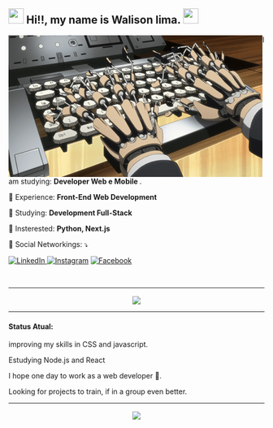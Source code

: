 <h2 align = "left"> <img src="https://ik.imagekit.io/dxszffuuh8/wave_tObQfF_Zn.gif" height=30px width=30px> 
  Hi!!, my name is Walison lima. 
  <img src="https://ik.imagekit.io/dxszffuuh8/Pet-Github_-t0pUv0q3.gif" height=30px width=30px> </h2>
  
  <img src="./imgs/progresso.gif" margin-right="300px" min-width="500px" max-width="500px" width="500px" align="left">
  
<p align = left> I am studying: <strong> Developer Web e Mobile </strong>. </p>

<p align = "left"> 🚀 Experience: <strong> Front-End Web Development </strong> </p>
<p align = "left"> 📝 Studying: <strong> Development Full-Stack </strong> </p>
<p align = "left"> 📝 Insterested: <strong>Python, Next.js </strong> </p>

<p align = "left"> 💬 Social Networkings: ⤵️ </p>

<p align="left">
  <a href="https://www.linkedin.com/in/walison-lima-050929162/"><img src="https://img.shields.io/badge/LinkedIn-%230077B5.svg?&style=flat-square&logo=linkedin&logoColor=white" alt="LinkedIn">
  </a>
  <a href="https://www.instagram.com/gr.walison/"><img src="https://img.shields.io/badge/Instagram-%23E4405F.svg?&style=flat-square&logo=instagram&logoColor=white" alt="Instagram"></a>
  <a href="https://www.facebook.com/walison.lima.3511/"><img src="https://img.shields.io/badge/Facebook-%231877F2.svg?&style=flat-square&logo=facebook&logoColor=white" alt="Facebook">
  </a>
</p>
<br>

---

<p align="center"
  <a href="https://github.com/gwalisonls">
    <img
      align="center"
      width="410px"
      src = "https://github-readme-stats.vercel.app/api?username=SkyWals&show_icons=true&icon_color=0f0&theme=highcontrast&include_all_commits=true&count_private=true"
    />
  </a>
</p>

---

#### Status Atual:
<p align = "left"> improving my skills in CSS and javascript.</p>
<p align = "left"> Estudying Node.js and React</p>
<p align = "left"> I hope one day to work as a web developer 🤔.</p>
<p align = "left"> Looking for projects to train, if in a group even better.</p>

---

<p align="center">
  <a href="https://github.com/anuraghazra/github-readme-stats">
    <img
      align="center"
      width="410px"
      src = "https://github-readme-stats.vercel.app/api/top-langs/?username=SkyWals&layout=compact&theme=highcontrast"
    />
  </a>
</p>
